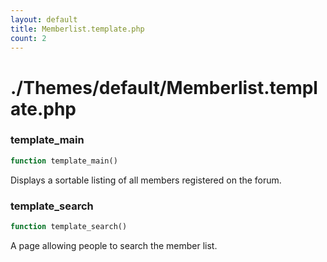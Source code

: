 ```yaml
---
layout: default
title: Memberlist.template.php
count: 2
---
```


# ./Themes/default/Memberlist.template.php

### template_main

```php
function template_main()
```
Displays a sortable listing of all members registered on the forum.




### template_search

```php
function template_search()
```
A page allowing people to search the member list.




